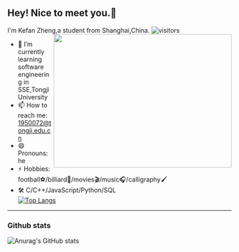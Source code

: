 <!--
**kefan-zheng/kefan-zheng** is a ✨ _special_ ✨ repository because its `README.md` (this file) appears on your GitHub profile.
-->
## Hey! Nice to meet you.👋
I'm Kefan Zheng,a student from Shanghai,China.
![visitors](https://visitor-badge.glitch.me/badge?page_id=kefan-zheng)
<img src="https://kefan-zheng.space/images/hello-languages.gif" width = "400" height = "300" align=right />
- 🌱 I’m currently learning software engineering in SSE,Tongji University
- 📫 How to reach me: 1950072@tongji.edu.cn
- 😄 Pronouns: he
- ⚡ Hobbies: football⚽/billiard🎱/movies🎬/music🎧/calligraphy🖌
- 🛠  C/C++/JavaScript/Python/SQL</br>
  [![Top Langs](https://github-readme-stats.vercel.app/api/top-langs/?username=kefan-zheng&layout=compact)](https://github.com/anuraghazra/github-readme-stats)  
--------------------------------------------------------------------
### Github stats
![Anurag's GitHub stats](https://github-readme-stats.vercel.app/api?username=kefan-zheng&show_icons=true&theme=buefy&hide=prs,issues)
